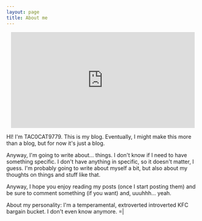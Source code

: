 ```yaml
---
layout: page
title: About me
---
```


<div style="text-align: center;">
    <iframe src="https://giphy.com/embed/Z1kpfgtHmpWHS" width="480" height="250" style="" frameBorder="0" class="giphy-embed" allowFullScreen></iframe>
    <p>
        <a href="https://giphy.com/gifs/cat-way-make-Z1kpfgtHmpWHS"></a>
    </p>
</div>

HI! I'm TAC0CAT9779. This is my blog. Eventually, I might make this more than a blog, but for now it's just a blog.  

Anyway, I'm going to write about... things. I don't know if I need to have something specific. I don't have anything in specific, so it doesn't matter, I guess. I'm probably going to write about myself a bit, but also about my thoughts on things and stuff like that.  

Anyway, I hope you enjoy reading my posts (once I start posting them) and be sure to comment something (if you want) and, uuuhhh... yeah.  

About my personality: I'm a temperamental, extroverted introverted KFC bargain bucket. I don't even know anymore. =\|

<div class="tenor-gif-embed" data-postid="13944250" data-share-method="host" data-aspect-ratio="1" data-width="100%">
    <a href="https://tenor.com/view/hot-n-crispy-hot-and-crispy-chicken-dinner-finger-lickin-good-yummy-food-gif-13944250"></a>
    <a href="https://tenor.com/search/hot+n+crispy-gifs"></a>
</div>

<script type="text/javascript" async src="https://tenor.com/embed.js"></script>